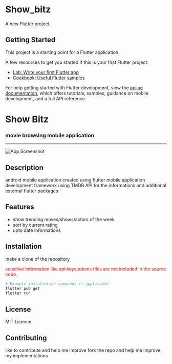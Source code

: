 # Show_bitz

A new Flutter project.

## Getting Started

This project is a starting point for a Flutter application.

A few resources to get you started if this is your first Flutter project:

- [Lab: Write your first Flutter app](https://docs.flutter.dev/get-started/codelab)
- [Cookbook: Useful Flutter samples](https://docs.flutter.dev/cookbook)

For help getting started with Flutter development, view the
[online documentation](https://docs.flutter.dev/), which offers tutorials,
samples, guidance on mobile development, and a full API reference.

# Show Bitz

### movie browsing mobile application

<hr>

<p align='center'>

![App Screenshot](https://drive.google.com/uc?id=12VZDswOwYhZ2yA1dm1Vndygu56pPpCqU)

</p>

## Description

android mobile application created using flutter mobile application development framework using TMDB API for the informations and additional external flutter packages

## Features

- show trending moves/shows/actors of the week
- sort by current rating
- upto date informations

## Installation

make a clone of the repository

<p style='color:red'>
sensitive information like api keys,tokens files are not included in the source code.
</p>

```bash
# Example installation commands if applicable
flutter pub get
flutter run

```

## License

MIT Licence

## Contributing

like to contribute and help me improve
fork the repo and help me improve my implementations
